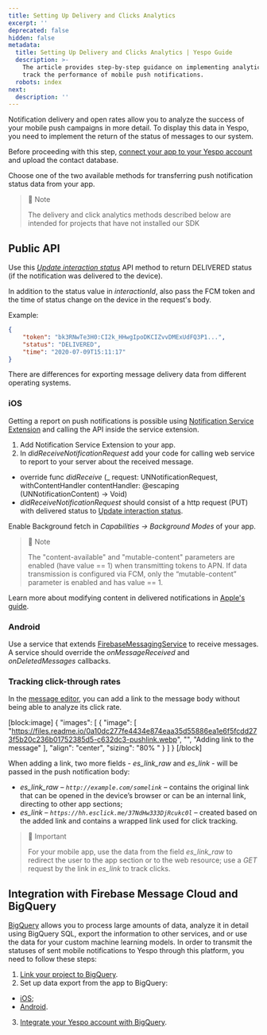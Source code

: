```yaml
---
title: Setting Up Delivery and Clicks Analytics
excerpt: ''
deprecated: false
hidden: false
metadata:
  title: Setting Up Delivery and Clicks Analytics | Yespo Guide
  description: >-
    The article provides step-by-step guidance on implementing analytics to
    track the performance of mobile push notifications.
  robots: index
next:
  description: ''
---
```

Notification delivery and open rates allow you to analyze the success of your mobile push campaigns in more detail. To display this data in Yespo, you need to implement the return of the status of messages to our system.

Before proceeding with this step, [connect your app to your Yespo account](https://docs.yespo.io/docs/connecting-mobile-apps) and upload the contact database.

Choose one of the two available methods for transferring push notification status data from your app.

> 📘 Note
> 
> The delivery and click analytics methods described below are intended for projects that have not installed our SDK

## Public API

Use this _[Update interaction status](https://docs.yespo.io/reference/registerinteractionstatus-1)_ API method to return DELIVERED status (if the notification was delivered to the device).

In addition to the status value in _interactionId_, also pass the FCM token and the time of status change on the device in the request's body.

Example:

```json
{
    "token": "bk3RNwTe3H0:CI2k_HHwgIpoDKCIZvvDMExUdFQ3P1...",
    "status": "DELIVERED",
    "time": "2020-07-09T15:11:17"
}
```

There are differences for exporting message delivery data from different operating systems.

### iOS

Getting a report on push notifications is possible using <a rel="nofollow" href="https://developer.apple.com/documentation/usernotifications/unnotificationserviceextension" target="_blank"> Notification Service Extension</a> and calling the API inside the service extension.

1. Add Notification Service Extension to your app.
2. In _didReceiveNotificationRequest_ add your code for calling web service to report to your server about the received message.

- override func _didReceive_ (\_ request: UNNotificationRequest, withContentHandler contentHandler: @escaping (UNNotificationContent) → Void)
- _didReceiveNotificationRequest_ should consist of a http request (PUT) with delivered status to [Update interaction status](http://docs.yespo.io/reference/registerinteractionstatus-1).

Enable Background fetch in _Capabilities → Background Modes_ of your app.

> 📘 Note
> 
> The "content-available" and "mutable-content" parameters are enabled (have value == 1) when transmitting tokens to APN. If data transmission is configured via FCM, only the “mutable-content” parameter is enabled and has value == 1.

Learn more about modifying content in delivered notifications in <a rel="nofollow" href="https://developer.apple.com/documentation/usernotifications/modifying_content_in_newly_delivered_notifications?language=objc" target="_blank"> Apple's guide</a>.

### Android

Use a service that extends <a rel="nofollow" href="https://firebase.google.com/docs/reference/android/com/google/firebase/messaging/FirebaseMessagingService" target="_blank"> FirebaseMessagingService</a> to receive messages. A service should override the _onMessageReceived_ and _onDeletedMessages_ callbacks.

### Tracking click-through rates

In the [message editor](https://docs.yespo.io/docs/how-to-create-mobile-push-notifications), you can add a link to the message body without being able to analyze its click rate.

[block:image]
{
  "images": [
    {
      "image": [
        "https://files.readme.io/0a10dc277fe4434e874eaa35d55886ea1e6f5fcdd273f5b20c236b01752385d5-c632dc3-pushlink.webp",
        "",
        "Adding link to the message"
      ],
      "align": "center",
      "sizing": "80% "
    }
  ]
}
[/block]


When adding a link, two more fields _\- es\_link\_raw_ and _es\_link_ - will be passed in the push notification body:

- _es\_link\_raw – `http://example.com/somelink`_ – contains the original link that can be opened in the device’s browser or can be an internal link, directing to other app sections;
- _es\_link – `https://hh.esclick.me/37NdHw333DjRcukc0l`_ – created based on the added link and contains a wrapped link used for click tracking.

> 📘 Important
> 
> For your mobile app, use the data from the field _es\_link\_raw_ to redirect the user to the app section or to the web resource; use a _GET_ request by the link in _es\_link_ to track clicks.

## Integration with Firebase Message Cloud and BigQuery

<a rel="nofollow" href="https://bigquery.cloud.google.com/" target="_blank">BigQuery</a> allows you to process large amounts of data, analyze it in detail using BigQuery SQL, export the information to other services, and or use the data for your custom machine learning models. In order to transmit the statuses of sent mobile notifications to Yespo through this platform, you need to follow these steps:

1. <a rel="nofollow" href="https://firebase.google.com/docs/cloud-messaging/understand-delivery?hl=en&platform=ios#bigquery-data-export" target="_blank">Link your project to BigQuery</a>.
2. Set up data export from the app to BigQuery:

- <a rel="nofollow" href="https://firebase.google.com/docs/cloud-messaging/understand-delivery?platform=ios#export-platform" target="_blank">iOS</a>;
- <a rel="nofollow" href="https://firebase.google.com/docs/cloud-messaging/understand-delivery?platform=android#export-platform" target="_blank">Android</a>.

3. [Integrate your Yespo account with BigQuery](https://docs.yespo.io/docs/google-bigquery-integration).
